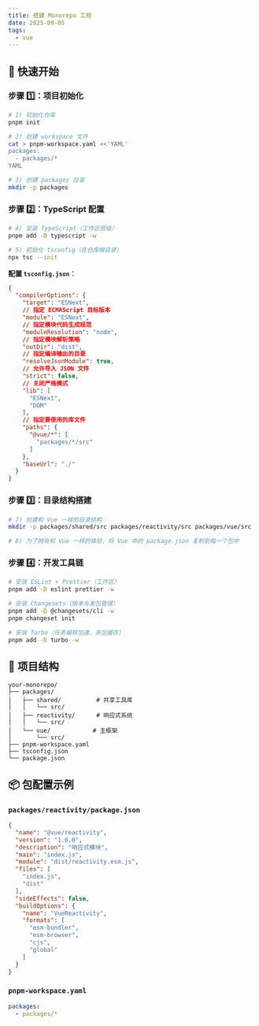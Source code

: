 ```yaml
---
title: 搭建 Monorepo 工程
date: 2025-09-05
tags: 
  - vue
---
```


## 🚀 快速开始

### 步骤 1️⃣：项目初始化

```bash
# 1) 初始化仓库
pnpm init

# 2) 创建 workspace 文件
cat > pnpm-workspace.yaml <<'YAML'
packages:
  - packages/*
YAML

# 3) 创建 packages 目录
mkdir -p packages
```

### 步骤 2️⃣：TypeScript 配置

```bash
# 4) 安装 TypeScript（工作区层级）
pnpm add -D typescript -w

# 5) 初始化 tsconfig（在仓库根目录）
npx tsc --init
```

**配置 `tsconfig.json`**：

```json
{
  "compilerOptions": {
    "target": "ESNext",
    // 指定 ECMAScript 目标版本
    "module": "ESNext",
    // 指定模块代码生成规范
    "moduleResolution": "node",
    // 指定模块解析策略
    "outDir": "dist",
    // 指定编译输出的目录
    "resolveJsonModule": true,
    // 允许导入 JSON 文件
    "strict": false,
    // 关闭严格模式
    "lib": [
      "ESNext",
      "DOM"
    ],
    // 指定要使用的库文件
    "paths": {
      "@vue/*": [
        "packages/*/src"
      ]
    },
    "baseUrl": "./"
  }
}
```

### 步骤 3️⃣：目录结构搭建

```bash
# 7) 创建和 Vue 一样的目录结构
mkdir -p packages/shared/src packages/reactivity/src packages/vue/src

# 8) 为了拥有和 Vue 一样的体验，将 Vue 中的 package.json 复制到每一个包中
```

### 步骤 4️⃣：开发工具链

```bash
# 安装 ESLint + Prettier（工作区）
pnpm add -D eslint prettier -w

# 安装 Changesets（版本与发包管理）
pnpm add -D @changesets/cli -w
pnpm changeset init

# 安装 Turbo（任务编排加速，多包缓存）
pnpm add -D turbo -w
```

## 📁 项目结构

```
your-monorepo/
├── packages/
│   ├── shared/          # 共享工具库
│   │   └── src/
│   ├── reactivity/      # 响应式系统
│   │   └── src/
│   └── vue/            # 主框架
│       └── src/
├── pnpm-workspace.yaml
├── tsconfig.json
└── package.json
```

## 📦 包配置示例

### `packages/reactivity/package.json`

```json
{
  "name": "@vue/reactivity",
  "version": "1.0.0",
  "description": "响应式模块",
  "main": "index.js",
  "module": "dist/reactivity.esm.js",
  "files": [
    "index.js",
    "dist"
  ],
  "sideEffects": false,
  "buildOptions": {
    "name": "VueReactivity",
    "formats": [
      "esm-bundler",
      "esm-browser",
      "cjs",
      "global"
    ]
  }
}
```

### `pnpm-workspace.yaml`

```yaml
packages:
  - packages/*
```






